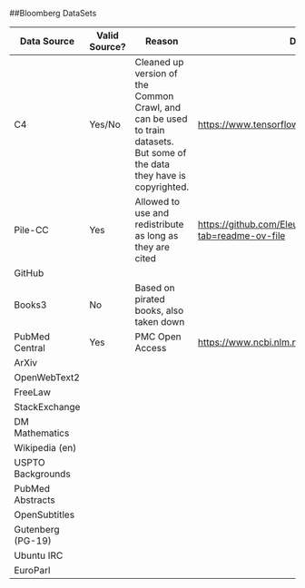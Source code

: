 ##Bloomberg DataSets


|Data Source|Valid Source?|Reason|Data Link|
|-|-|-|-|
|C4|Yes/No|Cleaned up version of the Common Crawl, and can be used to train datasets. But some of the data they have is copyrighted.|https://www.tensorflow.org/datasets/catalog/c4|
|Pile-CC|Yes|Allowed to use and redistribute as long as they are cited|https://github.com/EleutherAI/the-pile?tab=readme-ov-file|
|GitHub||||
|Books3|No|Based on pirated books, also taken down||
|PubMed Central|Yes|PMC Open Access |https://www.ncbi.nlm.nih.gov/pmc/tools/developers/|
|ArXiv||||
|OpenWebText2||||
|FreeLaw||||
|StackExchange||||
|DM Mathematics||||
|Wikipedia (en)||||
|USPTO Backgrounds||||
|PubMed Abstracts||||
|OpenSubtitles||||
|Gutenberg (PG-19)||||
|Ubuntu IRC||||
|EuroParl||||